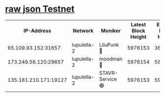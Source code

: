 [raw json Testnet](https://rpc-check.jaclalt.stavr.tech/jaclalt/rpc-jaclalt-result.json)
=

<table><tr><th>IP-Address</th><th>Network</th><th>Moniker</th><th>Latest Block Height</th><th>Earliest Block Height</th><th>Catching Up</th><th>Tx Index</th><th>Voting Power</th><th>Scan Time</th></tr><tr><td>65.109.93.152:31657</td><td>lupulella-2</td><td>LiluPunk 🔴</td><td>5976153</td><td>3688866</td><td>False</td><td>on</td><td>685133</td><td>2023-12-31T08:23:01.116086936UTC</td></tr><tr><td>173.249.56.120:29657</td><td>lupulella-2</td><td>moodman 🔴</td><td>5976154</td><td>5876154</td><td>False</td><td>off</td><td>769094</td><td>2023-12-31T08:23:07.549214473UTC</td></tr><tr><td>135.181.210.171:19127</td><td>lupulella-2</td><td>STAVR-Service 🟢</td><td>5976153</td><td>5974201</td><td>False</td><td>on</td><td>0</td><td>2023-12-31T08:23:00.722416189UTC</td></tr></table>
